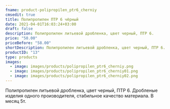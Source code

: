 ```yaml
---
fname: product-polipropilen_ptr6_cherniy
cmsedit: true
title: Полипропилен ПТР 6 чёрный
date: 2021-04-01T16:03:24+03:00
draft: false
description: Полипропилен литьевой дробленка, цвет черный, ПТР 6.
price: "50.00"
priceBefore: "58.00"
shortDescription: Полипропилен литьевой дробленка, цвет черный, ПТР 6.
productID: "13"
type: products
images:
  - image: images/products/polipropilen_ptr6_cherniy.png
  - image: images/products/polipropilen_ptr6_cherniy01.png
  - image: images/products/polipropilen_ptr6_cherniy02.png
---
```


Полипропилен литьевой дробленка, цвет черный, ПТР 6. Дробленые изделия одного производителя, стабильное качество материала. В месяц 5т.

